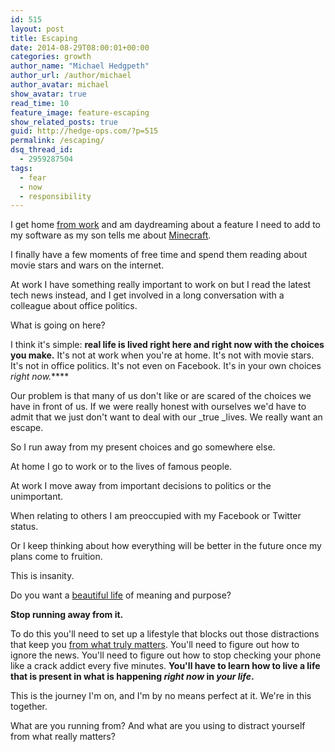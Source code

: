 ```yaml
---
id: 515
layout: post
title: Escaping
date: 2014-08-29T08:00:01+00:00
categories: growth
author_name: "Michael Hedgpeth"
author_url: /author/michael
author_avatar: michael
show_avatar: true
read_time: 10
feature_image: feature-escaping 
show_related_posts: true 
guid: http://hedge-ops.com/?p=515
permalink: /escaping/
dsq_thread_id:
  - 2959287504
tags:
  - fear
  - now
  - responsibility
---
```

I get home [from work](/ten-takeaways-from-the-last-10-years-at-radiantncr/) and am daydreaming about a feature I need to add to my software as my son tells me about [Minecraft](https://minecraft.net/).

I finally have a few moments of free time and spend them reading about movie stars and wars on the internet.

At work I have something really important to work on but I read the latest tech news instead, and I get involved in a long conversation with a colleague about office politics.

What is going on here?<!--more-->

I think it's simple: **real life is lived right here and right now with the choices you make.** It's not at work when you're at home. It's not with movie stars. It's not in office politics. It's not even on Facebook. It's in your own choices _right now._**** 

Our problem is that many of us don't like or are scared of the choices we have in front of us. If we were really honest with ourselves we'd have to admit that we just don't want to deal with our _true _lives. We really want an escape.

So I run away from my present choices and go somewhere else.

At home I go to work or to the lives of famous people.

At work I move away from important decisions to politics or the unimportant.

When relating to others I am preoccupied with my Facebook or Twitter status.

Or I keep thinking about how everything will be better in the future once my plans come to fruition.

This is insanity.

Do you want a [beautiful life](/life-is-art/) of meaning and purpose?

**Stop running away from it.**

To do this you'll need to set up a lifestyle that blocks out those distractions that keep you [from what truly matters](/achievable-contentment/). You'll need to figure out how to ignore the news. You'll need to figure out how to stop checking your phone like a crack addict every five minutes. **You'll have to learn how to live a life that is present in what is happening _right now_ in _your life_.**

This is the journey I'm on, and I'm by no means perfect at it. We're in this together.

What are you running from? And what are you using to distract yourself from what really matters?